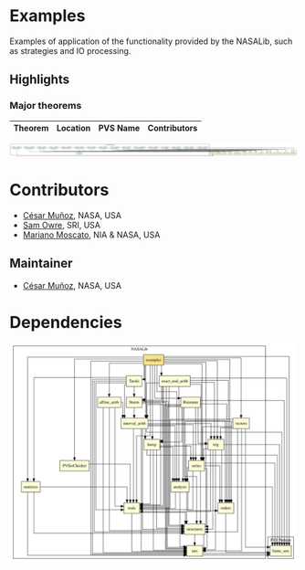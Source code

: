 # Examples

Examples of application of the functionality provided by the NASALib, such as strategies and IO processing.

## Highlights

### Major theorems

| Theorem | Location | PVS Name | Contributors |
| --- | --- | --- | --- |


![dependency graph](./examples-zoomed.svg "Dependency Graph")

# Contributors
* [César Muñoz](http://shemesh.larc.nasa.gov/people/cam), NASA, USA
* [Sam Owre](http://www.csl.sri.com/users/owre), SRI, USA
* [Mariano Moscato](https://www.nianet.org/directory/research-staff/mariano-moscato/), NIA & NASA, USA

## Maintainer
* [César Muñoz](http://shemesh.larc.nasa.gov/people/cam), NASA, USA

# Dependencies
![dependency graph](./examples.svg "Dependency Graph")
